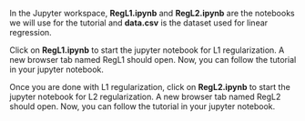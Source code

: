 In the Jupyter workspace, **RegL1.ipynb** and **RegL2.ipynb** are the notebooks we will use for the tutorial and **data.csv** is the dataset used for linear regression.

Click on **RegL1.ipynb** to start the jupyter notebook for L1 regularization. A new browser tab named RegL1 should open. Now, you can follow the tutorial in your jupyter notebook.

Once you are done with L1 regularization, click on **RegL2.ipynb** to start the jupyter notebook for L2 regularization. A new browser tab named RegL2 should open. Now, you can follow the tutorial in your jupyter notebook.